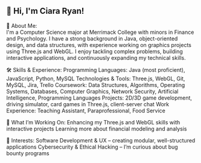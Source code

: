 ## 👋 Hi, I'm Ciara Ryan!

🚀 About Me:  
I'm a Computer Science major at Merrimack College with minors in Finance and Psychology. I have a strong background in Java, object-oriented design, and data structures, with experience working on graphics projects using Three.js and WebGL. I enjoy tackling complex problems, building interactive applications, and continuously expanding my technical skills.

🛠️ Skills & Experience:
Programming Languages: Java (most proficient), JavaScript, Python, MySQL
Technologies & Tools: Three.js, WebGL, Git, MySQL, Jira, Trello
Coursework: Data Structures, Algorithms, Operating Systems, Databases, Computer Graphics, Network Security, Artificial Intelligence, Programming Languages
Projects: 2D/3D game development, driving simulator, card games in Three.js, client-server chat
Work Experience: Teaching Assistant, Paraprofessional, Food Service

🌟 What I’m Working On:
Enhancing my Three.js and WebGL skills with interactive projects
Learning more about financial modeling and analysis

🎯 Interests:
Software Development & UX – creating modular, well-structured applications
Cybersecurity & Ethical Hacking – I’m curious about bug bounty programs

